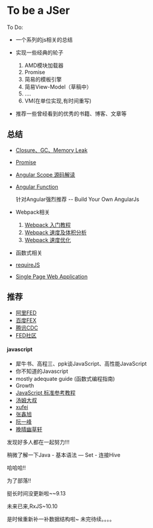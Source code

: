 # To be a JSer
To Do:

* 一个系列的js相关的总结

* 实现一些经典的轮子
    1. AMD模块加载器
    2. Promise
    3. 简易的模板引擎
    4. 简易View-Model（草稿中）
    5. ....
    6. VM(在单位实现,有时间重写)
    
* 推荐一些曾经看到的优秀的书籍、博客、文章等


## 总结

* [Closure、GC、Memory Leak](sections/closure、GC、Memory%20Leak/Closure、GC、Memory%20Leak.md)

* [Promise](sections/promise/promise.md)

* [Angular Scope 源码解读](sections/angular/scope.md)

* [Angular Function](sections/angular/bootstrap.md)

    针对Angular强烈推荐 -- Build Your Own AngularJs

* Webpack相关
    1. [Webpack 入门教程](sections/webpack/webpack.md)
    2. [Webpack 速度及体积分析](sections/webpack/analysis.md)
    3. [Webpack 速度优化](sections/webpack/profile.md)
    
* 函数式相关

* [requireJS](sections/requireJS/requireJS.md)

* [Single Page Web Application](sections/Single%20Page%20Web%20Application/Single%20Page%20Web%20Application.md)

## 推荐

* [阿里FED](http://taobaofed.org/)
* [百度FEX](http://fex.baidu.com/)
* [腾讯CDC](http://cdc.tencent.com/)
* [FED社区](http://frontenddev.org/)

#### javascript
* 犀牛书、高程三、ppk谈JavaScript、高性能JavaScript
* 你不知道的Javascript
* mostly adequate guide (函数式编程指南)
* Growth
* [JavaScript 标准参考教程](http://javascript.ruanyifeng.com)
* [汤姆大叔](http://www.cnblogs.com/TomXu/)
* [xufei](https://github.com/xufei/blog)
* [张鑫旭](http://www.zhangxinxu.com)
* [阮一峰](http://www.ruanyifeng.com/home.html)
* [晚晴幽草轩](https://jeffjade.com/)

发现好多人都在一起努力!!!

稍微了解一下Java - 基本语法 — Set - 连接Hive

哈哈哈!!

为了部落!!

挺长时间没更新啦~~9.13

未来已来,RxJS~10.10

是时候重新补一补数据结构啦~
未完待续。。。。

